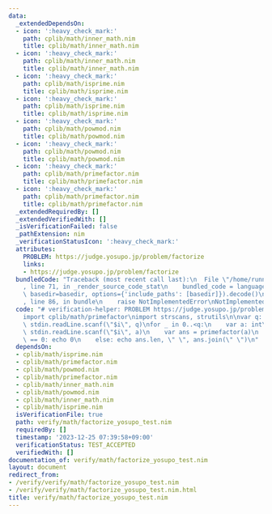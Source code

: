 ```yaml
---
data:
  _extendedDependsOn:
  - icon: ':heavy_check_mark:'
    path: cplib/math/inner_math.nim
    title: cplib/math/inner_math.nim
  - icon: ':heavy_check_mark:'
    path: cplib/math/inner_math.nim
    title: cplib/math/inner_math.nim
  - icon: ':heavy_check_mark:'
    path: cplib/math/isprime.nim
    title: cplib/math/isprime.nim
  - icon: ':heavy_check_mark:'
    path: cplib/math/isprime.nim
    title: cplib/math/isprime.nim
  - icon: ':heavy_check_mark:'
    path: cplib/math/powmod.nim
    title: cplib/math/powmod.nim
  - icon: ':heavy_check_mark:'
    path: cplib/math/powmod.nim
    title: cplib/math/powmod.nim
  - icon: ':heavy_check_mark:'
    path: cplib/math/primefactor.nim
    title: cplib/math/primefactor.nim
  - icon: ':heavy_check_mark:'
    path: cplib/math/primefactor.nim
    title: cplib/math/primefactor.nim
  _extendedRequiredBy: []
  _extendedVerifiedWith: []
  _isVerificationFailed: false
  _pathExtension: nim
  _verificationStatusIcon: ':heavy_check_mark:'
  attributes:
    PROBLEM: https://judge.yosupo.jp/problem/factorize
    links:
    - https://judge.yosupo.jp/problem/factorize
  bundledCode: "Traceback (most recent call last):\n  File \"/home/runner/.local/lib/python3.10/site-packages/onlinejudge_verify/documentation/build.py\"\
    , line 71, in _render_source_code_stat\n    bundled_code = language.bundle(stat.path,\
    \ basedir=basedir, options={'include_paths': [basedir]}).decode()\n  File \"/home/runner/.local/lib/python3.10/site-packages/onlinejudge_verify/languages/nim.py\"\
    , line 86, in bundle\n    raise NotImplementedError\nNotImplementedError\n"
  code: "# verification-helper: PROBLEM https://judge.yosupo.jp/problem/factorize\n\
    import cplib/math/primefactor\nimport strscans, strutils\n\nvar q: int\ndiscard\
    \ stdin.readLine.scanf(\"$i\", q)\nfor _ in 0..<q:\n    var a: int\n    discard\
    \ stdin.readLine.scanf(\"$i\", a)\n    var ans = primefactor(a)\n    if ans.len\
    \ == 0: echo 0\n    else: echo ans.len, \" \", ans.join(\" \")\n"
  dependsOn:
  - cplib/math/isprime.nim
  - cplib/math/primefactor.nim
  - cplib/math/powmod.nim
  - cplib/math/primefactor.nim
  - cplib/math/inner_math.nim
  - cplib/math/powmod.nim
  - cplib/math/inner_math.nim
  - cplib/math/isprime.nim
  isVerificationFile: true
  path: verify/math/factorize_yosupo_test.nim
  requiredBy: []
  timestamp: '2023-12-25 07:39:58+09:00'
  verificationStatus: TEST_ACCEPTED
  verifiedWith: []
documentation_of: verify/math/factorize_yosupo_test.nim
layout: document
redirect_from:
- /verify/verify/math/factorize_yosupo_test.nim
- /verify/verify/math/factorize_yosupo_test.nim.html
title: verify/math/factorize_yosupo_test.nim
---
```

